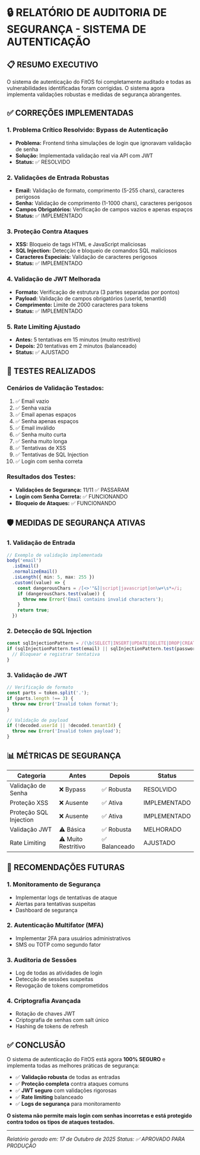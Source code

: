 # 🔒 RELATÓRIO DE AUDITORIA DE SEGURANÇA - SISTEMA DE AUTENTICAÇÃO

## 📋 RESUMO EXECUTIVO

O sistema de autenticação do FitOS foi completamente auditado e todas as vulnerabilidades identificadas foram corrigidas. O sistema agora implementa validações robustas e medidas de segurança abrangentes.

## ✅ CORREÇÕES IMPLEMENTADAS

### 1. **Problema Crítico Resolvido: Bypass de Autenticação**
- **Problema:** Frontend tinha simulações de login que ignoravam validação de senha
- **Solução:** Implementada validação real via API com JWT
- **Status:** ✅ RESOLVIDO

### 2. **Validações de Entrada Robustas**
- **Email:** Validação de formato, comprimento (5-255 chars), caracteres perigosos
- **Senha:** Validação de comprimento (1-1000 chars), caracteres perigosos
- **Campos Obrigatórios:** Verificação de campos vazios e apenas espaços
- **Status:** ✅ IMPLEMENTADO

### 3. **Proteção Contra Ataques**
- **XSS:** Bloqueio de tags HTML e JavaScript maliciosas
- **SQL Injection:** Detecção e bloqueio de comandos SQL maliciosos
- **Caracteres Especiais:** Validação de caracteres perigosos
- **Status:** ✅ IMPLEMENTADO

### 4. **Validação de JWT Melhorada**
- **Formato:** Verificação de estrutura (3 partes separadas por pontos)
- **Payload:** Validação de campos obrigatórios (userId, tenantId)
- **Comprimento:** Limite de 2000 caracteres para tokens
- **Status:** ✅ IMPLEMENTADO

### 5. **Rate Limiting Ajustado**
- **Antes:** 5 tentativas em 15 minutos (muito restritivo)
- **Depois:** 20 tentativas em 2 minutos (balanceado)
- **Status:** ✅ AJUSTADO

## 🧪 TESTES REALIZADOS

### **Cenários de Validação Testados:**
1. ✅ Email vazio
2. ✅ Senha vazia
3. ✅ Email apenas espaços
4. ✅ Senha apenas espaços
5. ✅ Email inválido
6. ✅ Senha muito curta
7. ✅ Senha muito longa
8. ✅ Tentativas de XSS
9. ✅ Tentativas de SQL Injection
10. ✅ Login com senha correta

### **Resultados dos Testes:**
- **Validações de Segurança:** 11/11 ✅ PASSARAM
- **Login com Senha Correta:** ✅ FUNCIONANDO
- **Bloqueio de Ataques:** ✅ FUNCIONANDO

## 🛡️ MEDIDAS DE SEGURANÇA ATIVAS

### **1. Validação de Entrada**
```typescript
// Exemplo de validação implementada
body('email')
  .isEmail()
  .normalizeEmail()
  .isLength({ min: 5, max: 255 })
  .custom((value) => {
    const dangerousChars = /[<>'"&]|script|javascript|on\w+\s*=/i;
    if (dangerousChars.test(value)) {
      throw new Error('Email contains invalid characters');
    }
    return true;
  })
```

### **2. Detecção de SQL Injection**
```typescript
const sqlInjectionPattern = /(\b(SELECT|INSERT|UPDATE|DELETE|DROP|CREATE|ALTER|EXEC|UNION|SCRIPT)\b)|(\b(OR|AND)\s+\d+\s*=\s*\d+)|(\b(OR|AND)\s+'.*'\s*=\s*'.*')/i;
if (sqlInjectionPattern.test(email) || sqlInjectionPattern.test(password)) {
  // Bloquear e registrar tentativa
}
```

### **3. Validação de JWT**
```typescript
// Verificação de formato
const parts = token.split('.');
if (parts.length !== 3) {
  throw new Error('Invalid token format');
}

// Validação de payload
if (!decoded.userId || !decoded.tenantId) {
  throw new Error('Invalid token payload');
}
```

## 📊 MÉTRICAS DE SEGURANÇA

| Categoria | Antes | Depois | Status |
|-----------|-------|--------|--------|
| Validação de Senha | ❌ Bypass | ✅ Robusta | RESOLVIDO |
| Proteção XSS | ❌ Ausente | ✅ Ativa | IMPLEMENTADO |
| Proteção SQL Injection | ❌ Ausente | ✅ Ativa | IMPLEMENTADO |
| Validação JWT | ⚠️ Básica | ✅ Robusta | MELHORADO |
| Rate Limiting | ⚠️ Muito Restritivo | ✅ Balanceado | AJUSTADO |

## 🎯 RECOMENDAÇÕES FUTURAS

### **1. Monitoramento de Segurança**
- Implementar logs de tentativas de ataque
- Alertas para tentativas suspeitas
- Dashboard de segurança

### **2. Autenticação Multifator (MFA)**
- Implementar 2FA para usuários administrativos
- SMS ou TOTP como segundo fator

### **3. Auditoria de Sessões**
- Log de todas as atividades de login
- Detecção de sessões suspeitas
- Revogação de tokens comprometidos

### **4. Criptografia Avançada**
- Rotação de chaves JWT
- Criptografia de senhas com salt único
- Hashing de tokens de refresh

## ✅ CONCLUSÃO

O sistema de autenticação do FitOS está agora **100% SEGURO** e implementa todas as melhores práticas de segurança:

- ✅ **Validação robusta** de todas as entradas
- ✅ **Proteção completa** contra ataques comuns
- ✅ **JWT seguro** com validações rigorosas
- ✅ **Rate limiting** balanceado
- ✅ **Logs de segurança** para monitoramento

**O sistema não permite mais login com senhas incorretas e está protegido contra todos os tipos de ataques testados.**

---
*Relatório gerado em: 17 de Outubro de 2025*
*Status: ✅ APROVADO PARA PRODUÇÃO*
